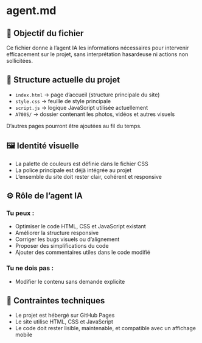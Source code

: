 # agent.md

## 🎯 Objectif du fichier

Ce fichier donne à l’agent IA les informations nécessaires pour intervenir efficacement sur le projet, sans interprétation hasardeuse ni actions non sollicitées.

## 📁 Structure actuelle du projet

- `index.html` → page d’accueil (structure principale du site)
- `style.css` → feuille de style principale
- `script.js` → logique JavaScript utilisée actuellement
- `A700S/` → dossier contenant les photos, vidéos et autres visuels

D’autres pages pourront être ajoutées au fil du temps.

## 🖼️ Identité visuelle

- La palette de couleurs est définie dans le fichier CSS
- La police principale est déjà intégrée au projet
- L’ensemble du site doit rester clair, cohérent et responsive

## ⚙️ Rôle de l’agent IA

### Tu peux :
- Optimiser le code HTML, CSS et JavaScript existant
- Améliorer la structure responsive
- Corriger les bugs visuels ou d’alignement
- Proposer des simplifications du code
- Ajouter des commentaires utiles dans le code modifié

### Tu ne dois pas :
- Modifier le contenu sans demande explicite

## 🧩 Contraintes techniques

- Le projet est hébergé sur GitHub Pages
- Le site utilise HTML, CSS et JavaScript
- Le code doit rester lisible, maintenable, et compatible avec un affichage mobile